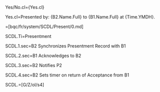Yes/No.cl={Yes.cl}

Yes.cl=Presented by: {B2.Name.Full} to {B1.Name.Full} at {Time.YMDH}.
  
=[bqc/fr/system/SCDL/Present/0.md]



SCDL.Ti=Presentment

SCDL.1.sec=B2 Synchronizes Presentment Record with B1

SCDL.2.sec=B1 Acknowledges to B2

SCDL.3.sec=B2 Notifies P2

SCDL.4.sec=B2 Sets timer on return of Acceptance from B1

SCDL.=[G/Z/ol/s4]
